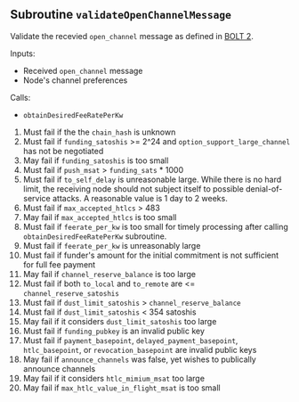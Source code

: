 ## Subroutine `validateOpenChannelMessage`

Validate the recevied `open_channel` message as defined in [BOLT 2](https://github.com/lightning/bolts/blob/master/02-peer-protocol.md#the-open_channel-message).

Inputs:

-   Received `open_channel` message
-   Node's channel preferences

Calls:

-   `obtainDesiredFeeRatePerKw`

1. Must fail if the the `chain_hash` is unknown
1. Must fail if `funding_satoshis` >= 2^24 and `option_support_large_channel` has not be negotiated
1. May fail if `funding_satoshis` is too small
1. Must fail if `push_msat` > `funding_sats` \* 1000
1. Must fail if `to_self_delay` is unreasonable large. While there is no hard limit, the receiving node should not subject itself to possible denial-of-service attacks. A reasonable value is 1 day to 2 weeks.
1. Must fail if `max_accepted_htlcs` > 483
1. May fail if `max_accepted_htlcs` is too small
1. Must fail if `feerate_per_kw` is too small for timely processing after calling `obtainDesiredFeeRatePerKw` subroutine.
1. Must fail if `feerate_per_kw` is unreasonably large
1. Must fail if funder's amount for the initial commitment is not sufficient for full fee payment
1. May fail if `channel_reserve_balance` is too large
1. Must fail if both `to_local` and `to_remote` are <= `channel_reserve_satoshis`
1. Must fail if `dust_limit_satoshis` > `channel_reserve_balance`
1. Must fail if `dust_limit_satoshis` < 354 satoshis
1. May fail if it considers `dust_limit_satoshis` too large
1. Must fail if `funding_pubkey` is an invalid public key
1. Must fail if `payment_basepoint`, `delayed_payment_basepoint`, `htlc_basepoint`, or `revocation_basepoint` are invalid public keys
1. May fail if `announce_channels` was false, yet wishes to publically announce channels
1. May fail if it considers `htlc_mimium_msat` too large
1. May fail if `max_htlc_value_in_flight_msat` is too small
